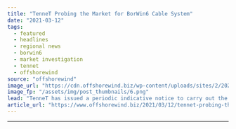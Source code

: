 ```yaml
---
title: "TenneT Probing the Market for BorWin6 Cable System"
date: "2021-03-12"
tags: 
  - featured
  - headlines
  - regional news
  - borwin6
  - market investigation
  - tennet
  - offshorewind
source: "offshorewind"
image_url: "https://cdn.offshorewind.biz/wp-content/uploads/sites/2/2021/03/12105015/TenneT-Probing-the-Market-for-BorWin6-Cable-System.png"
image_fp: "/assets/img/post_thumbnails/6.png"
lead: "TenneT has issued a periodic indicative notice to carry out the market investigation on"
article_url: "https://www.offshorewind.biz/2021/03/12/tennet-probing-the-market-for-borwin6-cable-system/"
---
```


---
